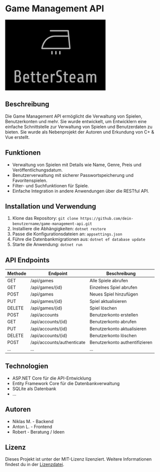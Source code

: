 # Game Management API

![Project Logo](project-logo.jpg)

## Beschreibung

Die Game Management API ermöglicht die Verwaltung von Spielen, Benutzerkonten und mehr. Sie wurde entwickelt, um Entwicklern eine einfache Schnittstelle zur Verwaltung von Spielen und Benutzerdaten zu bieten.
Sie wurde als Nebenprojekt der Autoren und Erkundung von C+ & Vue erstellt.

## Funktionen

- Verwaltung von Spielen mit Details wie Name, Genre, Preis und Veröffentlichungsdatum.
- Benutzerverwaltung mit sicherer Passwortspeicherung und Favoritenspielen.
- Filter- und Suchfunktionen für Spiele.
- Einfache Integration in andere Anwendungen über die RESTful API.

## Installation und Verwendung

1. Klone das Repository: `git clone https://github.com/dein-benutzername/game-management-api.git`
2. Installiere die Abhängigkeiten: `dotnet restore`
3. Passe die Konfigurationsdateien an: `appsettings.json`
4. Führe die Datenbankmigrationen aus: `dotnet ef database update`
5. Starte die Anwendung: `dotnet run`

## API Endpoints

| Methode | Endpoint                   | Beschreibung                                |
| ------- | -------------------------- | ------------------------------------------- |
| GET     | /api/games                 | Alle Spiele abrufen                        |
| GET     | /api/games/{id}            | Einzelnes Spiel abrufen                    |
| POST    | /api/games                 | Neues Spiel hinzufügen                     |
| PUT     | /api/games/{id}            | Spiel aktualisieren                        |
| DELETE  | /api/games/{id}            | Spiel löschen                              |
| POST    | /api/accounts              | Benutzerkonto erstellen                    |
| GET     | /api/accounts/{id}         | Benutzerkonto abrufen                      |
| PUT     | /api/accounts/{id}         | Benutzerkonto aktualisieren                |
| DELETE  | /api/accounts/{id}         | Benutzerkonto löschen                      |
| POST    | /api/accounts/authenticate | Benutzerkonto authentifizieren             |
| ...     | ...                        | ...                                       |

## Technologien

- ASP.NET Core für die API-Entwicklung
- Entity Framework Core für die Datenbankverwaltung
- SQLite als Datenbank
- ...

## Autoren

- Niklas M. - Backend
- Anton L. - Frontend
- Robert - Beratung / Ideen

## Lizenz

Dieses Projekt ist unter der MIT-Lizenz lizenziert. Weitere Informationen findest du in der [Lizenzdatei](LICENSE).

